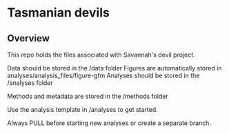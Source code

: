 # Tasmanian devils


## Overview

This repo holds the files associated with Savannah's devil project.

Data should be stored in the /data folder
Figures are automatically stored in analyses/analysis_files/figure-gfm
Analyses should be stored in the /analyses folder

Methods and metadata are stored in the /methods folder

Use the analysis template in /analyses to get started.

Always PULL before starting new analyses or create a separate branch.

